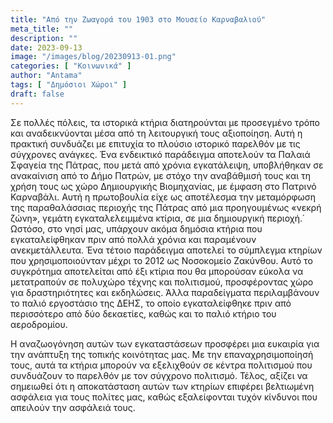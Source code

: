 ```yaml
---
title: "Από την Ζωαγορά του 1903 στο Μουσείο Καρναβαλιού"
meta_title: ""
description: ""
date: 2023-09-13
image: "/images/blog/20230913-01.png"
categories: [ "Κοινωνικά" ]
author: "Antama"
tags: [ "Δημόσιοι Χώροι" ]
draft: false
---
```



Σε πολλές πόλεις, τα ιστορικά κτήρια διατηρούνται με προσεγμένο τρόπο και αναδεικνύονται μέσα από τη λειτουργική τους
αξιοποίηση. Αυτή η πρακτική συνδυάζει με επιτυχία το πλούσιο ιστορικό παρελθόν με τις σύγχρονες ανάγκες.
Ένα ενδεικτικό παράδειγμα αποτελούν τα Παλαιά Σφαγεία της Πάτρας, που μετά από χρόνια εγκατάλειψη, υποβλήθηκαν σε
ανακαίνιση από το Δήμο Πατρών, με στόχο την αναβάθμισή τους και τη χρήση τους ως χώρο Δημιουργικής Βιομηχανίας, με
έμφαση στο Πατρινό Καρναβάλι. Αυτή η πρωτοβουλία είχε ως αποτέλεσμα την μεταμόρφωση της παραθαλάσσιας περιοχής της
Πάτρας από μια προηγουμένως «νεκρή ζώνη», γεμάτη εγκαταλελειμμένα κτίρια, σε μια δημιουργική περιοχή.΄
Ωστόσο, στο νησί μας, υπάρχουν ακόμα δημόσια κτήρια που εγκαταλείφθηκαν πριν από πολλά χρόνια και παραμένουν
ανεκμετάλλευτα. Ένα τέτοιο παράδειγμα αποτελεί το σύμπλεγμα κτηρίων που χρησιμοποιούνταν μέχρι το 2012 ως Νοσοκομείο
Ζακύνθου. Αυτό το συγκρότημα αποτελείται από έξι κτίρια που θα μπορούσαν εύκολα να μετατραπούν σε πολυχώρο τέχνης και
πολιτισμού, προσφέροντας χώρο για δραστηριότητες και εκδηλώσεις.
Άλλα παραδείγματα περιλαμβάνουν το παλιό εργοστάσιο της ΔΕΗΣ, το οποίο εγκαταλείφθηκε πριν από περισσότερο από δύο
δεκαετίες, καθώς και το παλιό κτήριο του αεροδρομίου.

Η αναζωογόνηση αυτών των εγκαταστάσεων προσφέρει μια ευκαιρία για την ανάπτυξη της τοπικής κοινότητας μας. Με την
επαναχρησιμοποίησή τους, αυτά τα κτήρια μπορούν να εξελιχθούν σε κέντρα πολιτισμού που συνδυάζουν το παρελθόν με τον
σύγχρονο πολιτισμό. Τέλος, αξίζει να σημειωθεί ότι η αποκατάσταση αυτών των κτηρίων επιφέρει βελτιωμένη ασφάλεια για
τους πολίτες μας, καθώς εξαλείφονται τυχόν κίνδυνοι που απειλούν την ασφάλειά τους.
